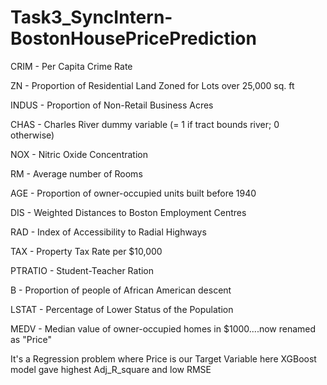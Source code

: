# Task3_SyncIntern-BostonHousePricePrediction
CRIM - Per Capita Crime Rate

ZN - Proportion of Residential Land Zoned for Lots over 25,000 sq. ft

INDUS - Proportion of Non-Retail Business Acres

CHAS - Charles River dummy variable (= 1 if tract bounds river; 0 otherwise)

NOX - Nitric Oxide Concentration

RM - Average number of Rooms

AGE - Proportion of owner-occupied units built before 1940

DIS - Weighted Distances to Boston Employment Centres

RAD - Index of Accessibility to Radial Highways

TAX - Property Tax Rate per $10,000

PTRATIO - Student-Teacher Ration

B - Proportion of people of African American descent

LSTAT - Percentage of Lower Status of the Population

MEDV - Median value of owner-occupied homes in $1000....now renamed as "Price"

It's a Regression problem where Price is our Target Variable here XGBoost model gave highest Adj_R_square and low RMSE
